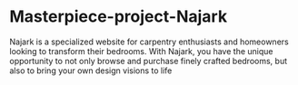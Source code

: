 # Masterpiece-project-Najark
Najark is a specialized website for carpentry enthusiasts and homeowners looking to transform their bedrooms. With Najark, you have the unique opportunity to not only browse and purchase finely crafted bedrooms, but also to bring your own design visions to life
